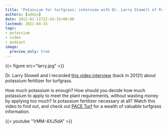 ```yaml
---
title: 'Potassium for turfgrass: interview with Dr. Larry Stowell of PACE Turf'
authors: [admin]
date: 2012-01-11T22:43:15+00:00
lastmod: 2021-04-15
tags:
- potassium
- video
- podcast
image:
  preview_only: true
---
```


{{< figure src="larry.jpg" >}}

Dr. Larry Stowell and I recorded [this video interview](https://youtu.be/1rMM-4XJ5dA) (back in 2012!) about potassium fertilizer for turfgrass. 

How much potassium is enough? How should you decide how much potassium to apply to meet the plant requirements, without wasting money by applying too much? Is potassium fertilizer necessary at all? Watch this video to find out, and check out [PACE Turf](https://www.paceturf.org/) for a wealth of valuable turfgrass information.

{{< youtube "1rMM-4XJ5dA" >}}
